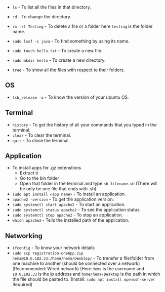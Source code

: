 * `ls` - To list all the files in that directory.
* `cd` - To change the directory.


* `rm -rf Testing` - To delete a file or a folder here `testing` is the folder name.





* `sudo lsof -c java` - To find something by using its name.

* `sudo touch hello.txt` - To create a new file.
* `sudo mkdir hello` - To create a new directory.
* `tree` - To show all the files with respect to their folders.

## OS
* `lsb_release -a` - To know the version of your ubuntu OS.

## 
## Terminal
* `history` - To get the history of all your commands that you typed in the terminal.
* `clear` - To clear the terminal.
* `quit` - To close the terminal.

## Application
* To install apps for .gz extenstions
    * Extract it
    * Go to the bin folder
    * Open that folder in the terminal and type `sh filename.sh` (There will be only be one file that ends with .sh)
* `sudo apt install <app name>` - To install an application.
* `apache2 -version` - To get the application version.
* `sudo systemctl start apache2` - To start an application.
* `sudo systemctl status apache2` - To see the application status.
* `sudo systemctl stop apache2` - To stop an application.
* `which apache2` - Tells the installed path of the application.

## Networking
* `ifconfig` - To know your network details
* `sudo scp registration-oneApp.zip hema@10.0.102.33:/home/hema/Desktop/` - To transfer a file/folder from one machine to another (should be connected over a network)(Recommended: Wired network) (Here `Hema` is the username and `10.0.102.33` is the ip address and `home/hema/Desktop` is the path in which the file should be pasted to. (Install: `sudo apt install openssh-server` Required)
